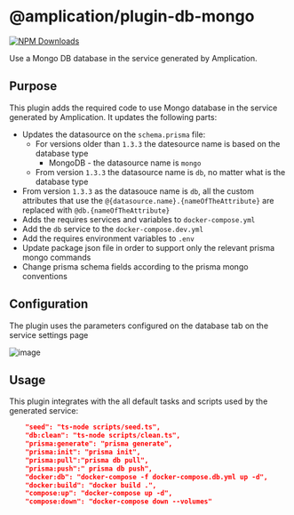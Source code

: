 # @amplication/plugin-db-mongo

[![NPM Downloads](https://img.shields.io/npm/dt/@amplication/plugin-db-mongo)](https://www.npmjs.com/package/@amplication/plugin-db-mongo)

Use a Mongo DB database in the service generated by Amplication.

## Purpose

This plugin adds the required code to use Mongo database in the service generated by Amplication.
It updates the following parts:

- Updates the datasource on the `schema.prisma` file:
  - For versions older than `1.3.3` the datesource name is based on the database type
    - MongoDB - the datasource name is `mongo`
  - From version `1.3.3` the datasource name is `db`, no matter what is the database type
- From version `1.3.3` as the datasouce name is `db`, all the custom attributes that use the `@{datasource.name}.{nameOfTheAttribute}` are replaced with `@db.{nameOfTheAttribute}`
- Adds the requires services and variables to `docker-compose.yml`
- Add the `db` service to the `docker-compose.dev.yml`
- Add the requires environment variables to `.env`
- Update package json file in order to support only the relevant prisma mongo commands
- Change prisma schema fields according to the prisma mongo conventions

## Configuration

The plugin uses the parameters configured on the database tab on the service settings page

![image](https://user-images.githubusercontent.com/43705455/190962515-6ffc6751-71de-4acb-9a85-da9e7096f923.png)

## Usage

This plugin integrates with the all default tasks and scripts used by the generated service:

```json
    "seed": "ts-node scripts/seed.ts",
    "db:clean": "ts-node scripts/clean.ts",
    "prisma:generate": "prisma generate",
    "prisma:init": "prisma init",
    "prisma:pull":"prisma db pull",
    "prisma:push":" prisma db push",
    "docker:db": "docker-compose -f docker-compose.db.yml up -d",
    "docker:build": "docker build .",
    "compose:up": "docker-compose up -d",
    "compose:down": "docker-compose down --volumes"
```
